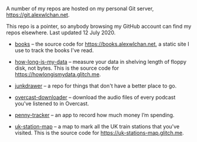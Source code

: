 A number of my repos are hosted on my personal Git server, <https://git.alexwlchan.net>.

This repo is a pointer, so anybody browsing my GitHub account can find my repos elsewhere.
Last updated 12 July 2020.

*   [books](https://git.alexwlchan.net/?p=books.alexwlchan.net;a=summary) – the source code for <https://books.alexwlchan.net>, a static site I use to track the books I've read.

*   [how-long-is-my-data](https://git.alexwlchan.net/?p=how-long-is-my-data;a=summary) – measure your data in shelving length of floppy disk, not bytes. This is the source code for <https://howlongismydata.glitch.me>.

*   [junkdrawer](https://git.alexwlchan.net/?p=junkdrawer;a=summary) – a repo for things that don't have a better place to go.

*   [overcast-downloader](https://git.alexwlchan.net/?p=overcast-downloader;a=summary) – download the audio files of every podcast you've listened to in Overcast.

*   [penny-tracker](https://git.alexwlchan.net/?p=penny-tracker;a=summary) – an app to record how much money I’m spending.

*   [uk-station-map](https://git.alexwlchan.net/?p=penny-tracker;a=summary) – a map to mark all the UK train stations that you've visited. This is the source code for <https://uk-stations-map.glitch.me>.
